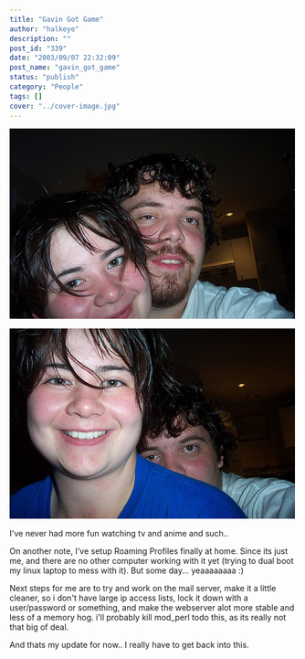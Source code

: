 ```yaml
---
title: "Gavin Got Game"
author: "halkeye"
description: ""
post_id: "339"
date: "2003/09/07 22:32:09"
post_name: "gavin_got_game"
status: "publish"
category: "People"
tags: []
cover: "../cover-image.jpg"
---
```


![](4201688685_95deeee9ac.jpg)

![](4201688511_0d1e3ddb3e.jpg)

I've never had more fun watching tv and anime and such..

On another note, I've setup Roaming Profiles finally at home. Since its just me, and there are no other computer working with it yet (trying to dual boot my linux laptop to mess with it). But some day... yeaaaaaaaa :)

Next steps for me are to try and work on the mail server, make it a little cleaner, so i don't have large ip access lists, lock it down with a user/password or something, and make the webserver alot more stable and less of a memory hog. i'll probably kill mod_perl todo this, as its really not that big of deal.

And thats my update for now.. I really have to get back into this.
